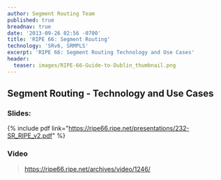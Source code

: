 ```yaml
---
author: Segment Routing Team
published: true
breadnav: true
date: '2013-09-26 02:56 -0700'
title: 'RIPE 66: Segment Routing'
technology: 'SRv6, SRMPLS'
excerpt: 'RIPE 66: Segment Routing Technology and Use Cases'
header:
  teaser: images/RIPE-66-Guide-to-Dublin_thumbnail.png
---
```


## Segment Routing - Technology and Use Cases

### Slides:  

{% include pdf link="https://ripe66.ripe.net/presentations/232-SR_RIPE_v2.pdf" %}



### Video   

><https://ripe66.ripe.net/archives/video/1246/>
